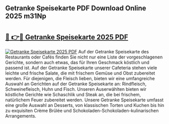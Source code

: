 ## Getranke Speisekarte PDF Download Online 2025 m31Np

# <h2><a href="http://gc5lz0y.nevu.top/?p=Getranke+Speisekarte">🔗 👉🔴 Getranke Speisekarte 2025 PDF</a></h2>

[![Getranke Speisekarte 2025 PDF](https://i.imgur.com/dBaPXMq.png)](http://gc5lz0y.nevu.top/?p=Getranke+Speisekarte)
Auf der Getranke Speisekarte des Restaurants oder Cafés finden Sie nicht nur eine Liste der vorgeschlagenen Gerichte, sondern auch etwas, das für Ihren Geschmack köstlich und passend ist. Auf der Getranke Speisekarte unserer Cafeteria stehen viele leichte und frische Salate, die mit frischem Gemüse und Obst zubereitet werden. Für diejenigen, die Fleisch lieben, bieten wir eine umfangreiche Auswahl an Gerichten auf der Getranke Speisekarte an: Rindfleisch, Schweinefleisch, Huhn und Fisch. Unseren Auserwählten bieten wir köstliche Gerichte wie Schaschlik und Steak an, die bei frischem, natürlichem Feuer zubereitet werden. Unsere Getranke Speisekarte umfasst eine große Auswahl an Desserts, von klassischen Torten und Kuchen bis hin zu exquisiten Crème Brûlée und Schokoladen-Schokoladen-kulinarischen Arrangements.
